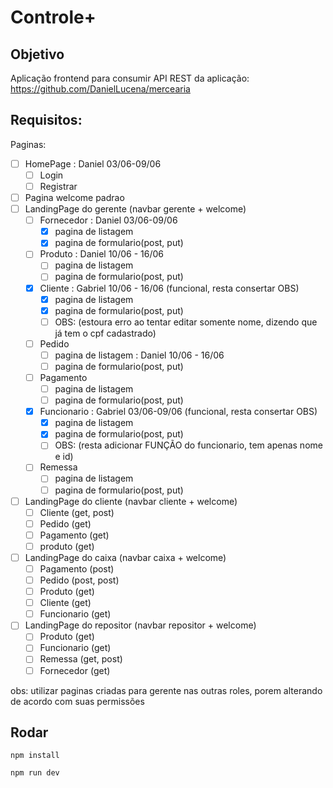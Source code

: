 # Controle+

## Objetivo

Aplicação frontend para consumir API REST da aplicação: https://github.com/DanielLucena/mercearia

## Requisitos:

Paginas:

- [ ] HomePage : Daniel 03/06-09/06
  - [ ] Login
  - [ ] Registrar
- [ ] Pagina welcome padrao
- [ ] LandingPage do gerente (navbar gerente + welcome)
  - [ ] Fornecedor : Daniel 03/06-09/06
    - [x] pagina de listagem
    - [x] pagina de formulario(post, put)
  - [ ] Produto : Daniel 10/06 - 16/06
    - [ ] pagina de listagem
    - [ ] pagina de formulario(post, put)
  - [x] Cliente : Gabriel 10/06 - 16/06 (funcional, resta consertar OBS)
    - [x] pagina de listagem
    - [x] pagina de formulario(post, put)
    - [ ] OBS: (estoura erro ao tentar editar somente nome, dizendo que já tem o cpf cadastrado)
  - [ ] Pedido
    - [ ] pagina de listagem : Daniel 10/06 - 16/06
    - [ ] pagina de formulario(post, put)
  - [ ] Pagamento
    - [ ] pagina de listagem
    - [ ] pagina de formulario(post, put)
  - [x] Funcionario : Gabriel 03/06-09/06 (funcional, resta consertar OBS)
    - [x] pagina de listagem
    - [x] pagina de formulario(post, put)
    - [ ] OBS: (resta adicionar FUNÇÃO do funcionario, tem apenas nome e id)
  - [ ] Remessa
    - [ ] pagina de listagem
    - [ ] pagina de formulario(post, put)
- [ ] LandingPage do cliente (navbar cliente + welcome)
  - [ ] Cliente (get, post)
  - [ ] Pedido (get)
  - [ ] Pagamento (get)
  - [ ] produto (get)
- [ ] LandingPage do caixa (navbar caixa + welcome)
  - [ ] Pagamento (post)
  - [ ] Pedido (post, post)
  - [ ] Produto (get)
  - [ ] Cliente (get)
  - [ ] Funcionario (get)
- [ ] LandingPage do repositor (navbar repositor + welcome)
  - [ ] Produto (get)
  - [ ] Funcionario (get)
  - [ ] Remessa (get, post)
  - [ ] Fornecedor (get)

obs: utilizar paginas criadas para gerente nas outras roles, porem alterando de acordo com suas permissões

## Rodar

```
npm install

npm run dev
```
